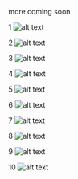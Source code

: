 more coming soon

1 
![alt text](./images/001_post_without_body.png)

2
![alt text](./images/002_no_json.png)

3
![alt text](./images/003_called_event.png)

4
![alt text](./images/004_data_send_to_my_url.png)

5
![alt text](./images/005_trigger_endpoint.png)

6
![alt text](./images/006_trigger_response.png)

7
![alt text](./images/007_ping_error_with_extra_slash.png)

8
![alt text](./images/008_ping_all.png)

9
![alt text](./images/009_ping_webhook_data.png)

10
![alt text](./images/010_trigger_with_other_inputs.png)